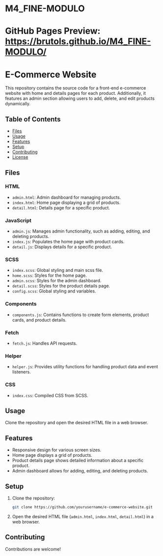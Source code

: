 # M4_FINE-MODULO

# GitHub Pages Preview: https://brutols.github.io/M4_FINE-MODULO/
 
# E-Commerce Website

This repository contains the source code for a front-end e-commerce website with home and details pages for each product. Additionally, it features an admin section allowing users to add, delete, and edit products dynamically.

## Table of Contents
- [Files](#files)
- [Usage](#usage)
- [Features](#features)
- [Setup](#setup)
- [Contributing](#contributing)
- [License](#license)

## Files

### HTML
- `admin.html`: Admin dashboard for managing products.
- `index.html`: Home page displaying a grid of products.
- `detail.html`: Details page for a specific product.

### JavaScript
- `admin.js`: Manages admin functionality, such as adding, editing, and deleting products.
- `index.js`: Populates the home page with product cards.
- `detail.js`: Displays details for a specific product.

### SCSS
- `index.scss`: Global styling and main scss file.
- `home.scss`: Styles for the home page.
- `admin.scss`: Styles for the admin dashboard.
- `detail.scss`: Styles for the product details page.
- `config.scss`: Global styling and variables.

### Components
- `components.js`: Contains functions to create form elements, product cards, and product details.

### Fetch
- `fetch.js`: Handles API requests.

### Helper
- `helper.js`: Provides utility functions for handling product data and event listeners.

### CSS
- `index.css`: Compiled CSS from SCSS.

## Usage
Clone the repository and open the desired HTML file in a web browser.

## Features
- Responsive design for various screen sizes.
- Home page displays a grid of products.
- Product details page shows detailed information about a specific product.
- Admin dashboard allows for adding, editing, and deleting products.

## Setup
1. Clone the repository:
   ```bash
   git clone https://github.com/yourusername/e-commerce-website.git
   ```
2. Open the desired HTML file (`admin.html`, `index.html`, `detail.html`) in a web browser.

## Contributing
Contributions are welcome!
